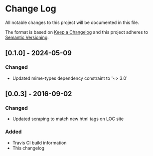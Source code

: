 # Change Log
All notable changes to this project will be documented in this file.

The format is based on [Keep a Changelog](http://keepachangelog.com/) 
and this project adheres to [Semantic Versioning](http://semver.org/).

## [0.1.0] - 2024-05-09
### Changed
- Updated mime-types dependency constraint to '~> 3.0'

## [0.0.3] - 2016-09-02
### Changed
- Updated scraping to match new html tags on LOC site

### Added
- Travis CI build information
- This changelog
